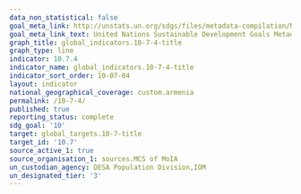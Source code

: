 ```yaml
---
data_non_statistical: false
goal_meta_link: http://unstats.un.org/sdgs/files/metadata-compilation/Metadata-Goal-10.pdf
goal_meta_link_text: United Nations Sustainable Development Goals Metadata (pdf 564kB)
graph_title: global_indicators.10-7-4-title
graph_type: line
indicator: 10.7.4
indicator_name: global_indicators.10-7-4-title
indicator_sort_order: 10-07-04
layout: indicator
national_geographical_coverage: custom.armenia
permalink: /10-7-4/
published: true
reporting_status: complete
sdg_goal: '10'
target: global_targets.10-7-title
target_id: '10.7'
source_active_1: true
source_organisation_1: sources.MCS of MoIA
un_custodian_agency: DESA Population Division,IOM
un_designated_tier: '3'
---
```


